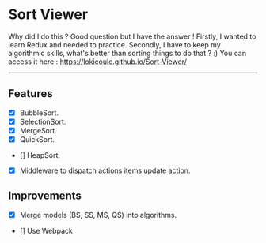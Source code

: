 # Sort Viewer

Why did I do this ? Good question but I have the answer ! Firstly, I wanted to learn Redux and needed to practice. Secondly, I have to keep my algorithmic skills, what's better than sorting things to do that ? :)
You can access it here :
https://lokicoule.github.io/Sort-Viewer/

---

## Features

- [x] BubbleSort.
- [x] SelectionSort.
- [x] MergeSort.
- [x] QuickSort.
- [] HeapSort.
- [x] Middleware to dispatch actions items update action.

## Improvements

- [x] Merge models (BS, SS, MS, QS) into algorithms.
- [] Use Webpack
